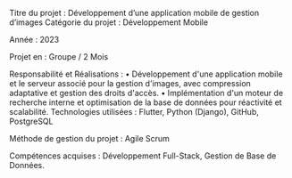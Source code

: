 Titre du projet : Développement d’une application mobile de gestion d’images
Catégorie du projet : Développement Mobile

Année : 2023

Projet en : Groupe / 2 Mois

Responsabilité et Réalisations :
• Développement d'une application mobile et le serveur associé pour la gestion d'images, avec compression adaptative et gestion des droits d'accès.
• Implémentation d'un moteur de recherche interne et optimisation de la base de données pour réactivité et scalabilité.
Technologies utilisées : Flutter, Python (Django), GitHub, PostgreSQL

Méthode de gestion du projet : Agile Scrum

Compétences acquises : Développement Full-Stack, Gestion de Base de Données.
